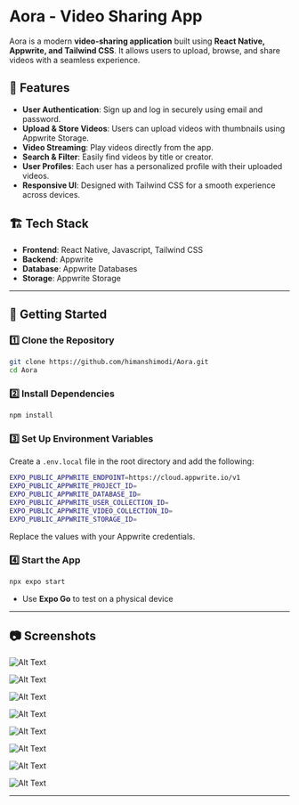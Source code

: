 # Aora - Video Sharing App

<!-- Add logo here -->

Aora is a modern **video-sharing application** built using **React Native, Appwrite, and Tailwind CSS**. It allows users to upload, browse, and share videos with a seamless experience.

## 📌 Features

- **User Authentication**: Sign up and log in securely using email and password.
- **Upload & Store Videos**: Users can upload videos with thumbnails using Appwrite Storage.
- **Video Streaming**: Play videos directly from the app.
- **Search & Filter**: Easily find videos by title or creator.
- **User Profiles**: Each user has a personalized profile with their uploaded videos.
- **Responsive UI**: Designed with Tailwind CSS for a smooth experience across devices.

## 🏗 Tech Stack

- **Frontend**: React Native, Javascript, Tailwind CSS
- **Backend**: Appwrite
- **Database**: Appwrite Databases
- **Storage**: Appwrite Storage

---

## 🚀 Getting Started

### 1️⃣ Clone the Repository
```sh
git clone https://github.com/himanshimodi/Aora.git
cd Aora
```

### 2️⃣ Install Dependencies
```sh
npm install
```

### 3️⃣ Set Up Environment Variables
Create a `.env.local` file in the root directory and add the following:
```sh
EXPO_PUBLIC_APPWRITE_ENDPOINT=https://cloud.appwrite.io/v1
EXPO_PUBLIC_APPWRITE_PROJECT_ID=
EXPO_PUBLIC_APPWRITE_DATABASE_ID=
EXPO_PUBLIC_APPWRITE_USER_COLLECTION_ID=
EXPO_PUBLIC_APPWRITE_VIDEO_COLLECTION_ID=
EXPO_PUBLIC_APPWRITE_STORAGE_ID=
```
Replace the values with your Appwrite credentials.

### 4️⃣ Start the App
```sh
npx expo start
```

- Use **Expo Go** to test on a physical device

---

## 📷 Screenshots

![Alt Text](assets/images/img1.png)  

![Alt Text](assets/images/img2.png)  

![Alt Text](assets/images/img3.png)  

![Alt Text](assets/images/img4.png)  

![Alt Text](assets/images/img5.png)  

![Alt Text](assets/images/img6.png)  

![Alt Text](assets/images/img7.png)  

![Alt Text](assets/images/img8.png)  


---

